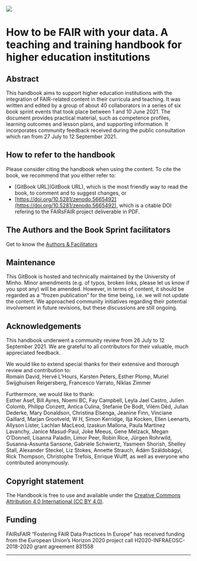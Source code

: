 ![](../Images/2_2_figure_1.png)

# How to be FAIR with your data. A teaching and training handbook for higher education institutions

## Abstract
This handbook aims to support higher education institutions with the integration of FAIR-related content in their curricula and teaching. It was written and edited by a group of about 40 collaborators in a series of six book sprint events that took place between 1 and 10 June 2021. The document provides practical material, such as competence profiles, learning outcomes and lesson plans, and supporting information. It incorporates community feedback received during the public consultation which ran from 27 July to 12 September 2021.

## How to refer to the handbook
Please consider citing the handbook when using the content. To cite the book, we recommend that you either refer to:
- [GitBook URL](GitBook URL), which is the most friendly way to read the book, to comment and to suggest changes, or
- [https://doi.org/10.5281/zenodo.5665492](https://doi.org/10.5281/zenodo.5665492), which is a citable DOI refering to the FAIRsFAIR project deliverable in PDF.

## The Authors and the Book Sprint facilitators
Get to know the [Authors \& Facilitators](2AboutThisBook/5AboutAuthorsFacilitators.md) 

## Maintenance
This GitBook is hosted and technically maintained by the University of Minho. Minor amendments (e.g. of typos, broken links, please let us know if you spot any) will be amended. However, in terms of content, it should be regarded as a “frozen publication” for the time being, i.e. we will not update the content. We approached community initiatives regarding their potential involvement in future revisions, but these discussions are still ongoing.

## Acknowledgements
This handbook underwent a community review from 26 July to 12 September 2021. We are grateful to all contributors for their valuable, much appreciated feedback.

We would like to extend special thanks for their extensive and thorough review and contribution to:  
Romain David, Hervé L’Hours, Karsten Peters, Esther Plomp, Muriel Swijghuisen Reigersberg, Francesco Varrato, Niklas Zimmer

Furthermore, we would like to thank:  
Esther Asef, Bill Ayres, Noemi BC, Fay Campbell, Leyla Jael Castro, Julien Colomb, Philipp Conzett, Antica Culina, Stefanie De Bodt, Vilém Děd, Julian Dederke, Mary Donaldson, Christina Elsenga, Jeanine Finn, Vinciane Gaillard, Marjan Grootveld, W H, Simon Kerridge, Ilja Kocken, Ellen Leenarts, Allyson Lister, Lachlan MacLeod, Izaskun Mallona, Paula Martinez Lavanchy, Janice Masud-Paul, Joke Meeus, Gene Melzack, Megan O’Donnell, Lisanna Paladin, Limor Peer, Robin Rice, Jürgen Rohrwild, Susanna-Assunta Sansone, Gabriele Schwiertz, Yasmeen Shorish, Shelley Stall, Alexander Steckel, Liz Stokes, Annette Strauch, Ádám Száldobágyi, Rick Thompson, Christophe Trefois, Enrique Wulff, as well as everyone who contributed anonymously.

## Copyright statement
The Handbook is free to use and available under the [Creative Commons Attribution 4.0 International (CC BY 4.0)](https://creativecommons.org/licenses/by/4.0/).

## Funding
FAIRsFAIR “Fostering FAIR Data Practices In Europe” has received funding from the European Union’s Horizon 2020 project call H2020-INFRAEOSC-2018-2020 grant agreement 831558

---
